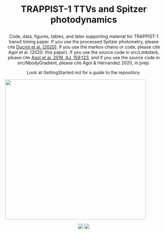 
<h1>
  <p align="center">
  TRAPPIST-1 TTVs and Spitzer photodynamics
  </p>
</h1>
<p align="center">
Code, data, figures, tables, and latex supporting material for TRAPPIST-1 transit timing paper.
If you use the processed Spitzer photometry, please cite <a href="https://doi.org/10.1051/0004-6361/201937392">Ducrot et al. (2020)</a>.
If you use the markov chains or code, please cite Agol et al. (2020; this paper). If you use the source code in src/Limbdark, please cite <a href="https://doi.org/10.3847/1538-3881/ab4fee">Agol et al. 2019, AJ, 159:123</a>, and 
if you use the source code in src/NbodyGradient, please cite Agol & Hernandez 2020, in prep.
  </p>
<p align="center">
Look at GettingStarted.md for a guide to the repository.
  </p>
 <p align="center">
 
 <a href="https://www.google.com/logos/doodles/2017/seven-earth-size-exoplanets-discovered-6423181526040576.2-hp2x.gif"><img width = "450" src="https://github.com/ericagol/TRAPPIST1_Spitzer/blob/master/Google_Doodle_TRAPPIST1.jpg?raw=true"/></a>
 </p>
 
 <p align="center">
  <a href="https://docs.google.com/viewer?url=https://github.com/ericagol/TRAPPIST1_Spitzer/raw/master-pdf/tex/refining_trappist1_ttvs.pdf"><img src="https://img.shields.io/badge/read-the_paper-brightgreen.svg?style=flat"/></a> <a href="https://travis-ci.org/github/ericagol/TRAPPIST1_Spitzer/"><img src ="https://travis-ci.org/ericagol/TRAPPIST1_Spitzer.svg?branch=master"/></a></p>

